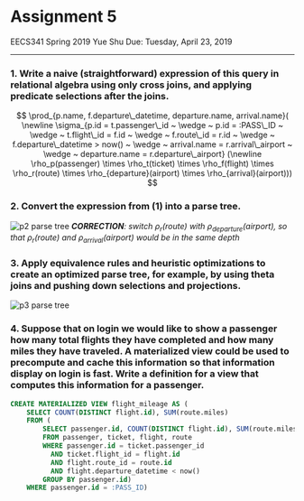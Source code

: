 # Assignment 5

  EECS341 Spring 2019
  Yue Shu
  Due: Tuesday, April 23, 2019

---

### 1. Write a naive (straightforward) expression of this query in relational algebra using only cross joins, and applying predicate selections after the joins.

$$
\prod_{p.name, f.departure\_datetime, departure.name, arrival.name}( \newline \sigma_{p.id = t.passenger\_id ~ \wedge ~ p.id = :PASS\_ID ~ \wedge ~ t.flight\_id = f.id ~ \wedge ~ f.route\_id = r.id ~ \wedge ~ f.departure\_datetime > now() ~ \wedge ~ arrival.name = r.arrival\_airport ~ \wedge ~ departure.name = r.departure\_airport} (\newline \rho_p(passenger) \times \rho_t(ticket) \times \rho_f(flight) \times \rho_r(route) \times \rho_{departure}(airport) \times \rho_{arrival}(airport)))
$$

### 2. Convert the expression from (1) into a parse tree.

![p2 parse tree](/Images/p2.jpg)
***CORRECTION**: switch $\rho_r(route)$ with $\rho_{departure}(airport)$, so that $\rho_r(route)$ and $\rho_{arrival}(airport)$ would be in the same depth*

### 3. Apply equivalence rules and heuristic optimizations to create an optimized parse tree, for example, by using theta joins and pushing down selections and projections.

![p3 parse tree](/Images/p3.jpg)

### 4. Suppose that on login we would like to show a passenger how many total flights they have completed and how many miles they have traveled. A materialized view could be used to precompute and cache this information so that information display on login is fast. Write a definition for a view that computes this information for a passenger.

```sql
CREATE MATERIALIZED VIEW flight_mileage AS (
    SELECT COUNT(DISTINCT flight.id), SUM(route.miles)
    FROM (
        SELECT passenger.id, COUNT(DISTINCT flight.id), SUM(route.miles)
        FROM passenger, ticket, flight, route
        WHERE passenger.id = ticket.passenger_id
          AND ticket.flight_id = flight.id
          AND flight.route_id = route.id
          AND flight.departure_datetime < now()
        GROUP BY passenger.id)
    WHERE passenger.id = :PASS_ID)
```